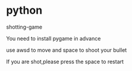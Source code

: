 # python
shotting-game 

You need to install pygame in advance

use awsd to move and space to shoot your bullet

If you are shot,please press the space to restart
